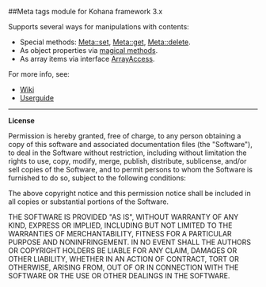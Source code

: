 ##Meta tags module for Kohana framework 3.х

Supports several ways for manipulations with contents:
- Special methods: [Meta::set](http://github.com/WinterSilence/kohana-meta-tags/blob/3.3/master/classes/Kohana/Meta.php#L119), [Meta::get](http://github.com/WinterSilence/kohana-meta-tags/blob/3.3/master/classes/Kohana/Meta.php#L158), [Meta::delete](http://github.com/WinterSilence/kohana-meta-tags/blob/3.3/master/classes/Kohana/Meta.php#L175).
- As object properties via [magical methods](http://php.net/manual/language.oop5.overloading.php).
- As array items via interface [ArrayAccess](http://php.net/manual/class.arrayaccess.php).

For more info, see:
- [Wiki](http://github.com/WinterSilence/kohana-meta-tags/wiki)
- [Userguide](http://github.com/WinterSilence/kohana-meta-tags/tree/3.3/master/guide/meta)

---

**License**

Permission is hereby granted, free of charge, to any person obtaining a copy
of this software and associated documentation files (the "Software"), to deal
in the Software without restriction, including without limitation the rights
to use, copy, modify, merge, publish, distribute, sublicense, and/or sell
copies of the Software, and to permit persons to whom the Software is
furnished to do so, subject to the following conditions:

The above copyright notice and this permission notice shall be included in
all copies or substantial portions of the Software.

THE SOFTWARE IS PROVIDED "AS IS", WITHOUT WARRANTY OF ANY KIND, EXPRESS OR
IMPLIED, INCLUDING BUT NOT LIMITED TO THE WARRANTIES OF MERCHANTABILITY,
FITNESS FOR A PARTICULAR PURPOSE AND NONINFRINGEMENT. IN NO EVENT SHALL THE
AUTHORS OR COPYRIGHT HOLDERS BE LIABLE FOR ANY CLAIM, DAMAGES OR OTHER
LIABILITY, WHETHER IN AN ACTION OF CONTRACT, TORT OR OTHERWISE, ARISING FROM,
OUT OF OR IN CONNECTION WITH THE SOFTWARE OR THE USE OR OTHER DEALINGS IN
THE SOFTWARE.
